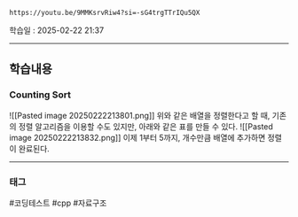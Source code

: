 ```vid
https://youtu.be/9MMKsrvRiw4?si=-sG4trgTTrIQu5QX
```

학습일 : 2025-02-22 21:37

---
## 학습내용
### Counting Sort
![[Pasted image 20250222213801.png]]
위와 같은 배열을 정렬한다고 할 때, 기존의 정렬 알고리즘을 이용할 수도 있지만, 아래와 같은 표를 만들 수 있다.
![[Pasted image 20250222213832.png]]
이제 1부터 5까지, 개수만큼 배열에 추가하면 정렬이 완료된다.





---
### 태그
#코딩테스트 #cpp #자료구조



